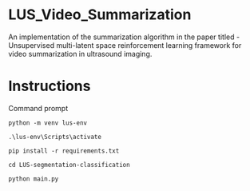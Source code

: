 # LUS_Video_Summarization

An implementation of the summarization algorithm in the paper titled - Unsupervised multi-latent space reinforcement learning framework for video summarization in ultrasound imaging.

# Instructions
Command prompt

```
python -m venv lus-env
```

```
.\lus-env\Scripts\activate
```

```
pip install -r requirements.txt
```
```
cd LUS-segmentation-classification
```

```
python main.py
```
